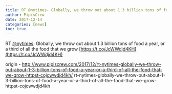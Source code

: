 ```yaml
---
title: RT @nytimes- Globally, we throw out about 1.3 billion tons of food a year, or a third of all the food that we grow https-//t.co/JcWWdjd4KH
author: PipisCrew
date: 2017-12-14
categories: [news]
toc: true
---
```


RT [@nytimes](https://twitter.com/@nytimes): Globally, we throw out about 1.3 billion tons of food a year, or a third of all the food that we grow [https://t.co/JcWWdjd4KH](https://t.co/JcWWdjd4KH)

origin - http://www.pipiscrew.com/2017/12/rt-nytimes-globally-we-throw-out-about-1-3-billion-tons-of-food-a-year-or-a-third-of-all-the-food-that-we-grow-httpst-cojcwwdjd4kh/ rt-nytimes-globally-we-throw-out-about-1-3-billion-tons-of-food-a-year-or-a-third-of-all-the-food-that-we-grow-httpst-cojcwwdjd4kh